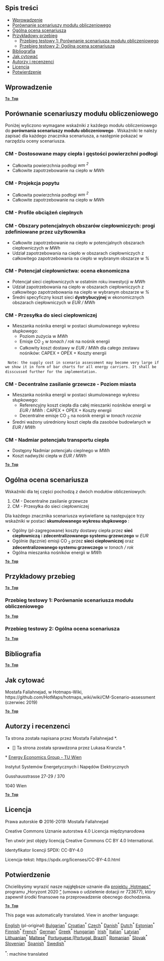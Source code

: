 <h2> Spis treści </h2><ul><li> <a href="#introduction">Wprowadzenie</a> </li><li> <a href="#Calculation-module-scenario-comparison">Porównanie scenariuszy modułu obliczeniowego</a> </li><li> <a href="#Overall-scenario-assessment">Ogólna ocena scenariusza</a> </li><li> <a href="#sample-run">Przykładowy przebieg</a> <ul><li> <a href="#test-run-1-calculation-module-scenario-comparison">Przebieg testowy 1: Porównanie scenariusza modułu obliczeniowego</a> </li><li> <a href="#test-run-2-overall-scenario-assessment">Przebieg testowy 2: Ogólna ocena scenariusza</a> </li></ul></li><li> <a href="#references">Bibliografia</a> </li><li> <a href="#how-to-cite">Jak cytować</a> </li><li> <a href="#authors-and-reviewers">Autorzy i recenzenci</a> </li><li> <a href="#license">Licencja</a> </li><li> <a href="#acknowledgement">Potwierdzenie</a> </li></ul><h2> Wprowadzenie </h2><p><ins> <code><strong><a href="#table-of-contents">To Top</a></strong></code> </ins> </p><h2> Porównanie scenariuszy modułu obliczeniowego </h2><p> Poniżej wyliczono wymagane wskaźniki z każdego modułu obliczeniowego do <strong>porównania scenariuszy modułu obliczeniowego</strong> . Wskaźniki te należy zapisać dla każdego znacznika scenariusza, a następnie pokazać w narzędziu oceny scenariusza. </p><h3> CM - Dostosowane mapy ciepła i gęstości powierzchni podłogi </h3><ul><li> Całkowita powierzchnia podłogi <em><em>wm <sup>2</sup></em></em> </li><li> Całkowite zapotrzebowanie na ciepło w <em><em>MWh</em></em> </li></ul><h3> CM - Projekcja popytu </h3><ul><li> Całkowita powierzchnia podłogi <em><em>wm <sup>2</sup></em></em> </li><li> Całkowite zapotrzebowanie na ciepło w <em><em>MWh</em></em> </li></ul><h3> CM - Profile obciążeń cieplnych </h3><h3> CM - Obszary potencjalnych obszarów ciepłowniczych: progi zdefiniowane przez użytkownika </h3><ul><li> Całkowite zapotrzebowanie na ciepło w potencjalnych obszarach ciepłowniczych w <em><em>MWh</em></em> </li><li> Udział zapotrzebowania na ciepło w obszarach ciepłowniczych z całkowitego zapotrzebowania na ciepło w wybranym obszarze w <em><em>%</em></em> </li></ul><h3> CM - Potencjał ciepłownictwa: ocena ekonomiczna </h3><ul><li> Potencjał sieci ciepłowniczych w ostatnim roku inwestycji w <em><em>MWh</em></em> </li><li> Udział zapotrzebowania na ciepło w obszarach ciepłowniczych z całkowitego zapotrzebowania na ciepło w wybranym obszarze w <em><em>%</em></em> </li><li> Średni specyficzny koszt sieci <strong>dystrybucyjnej</strong> w ekonomicznych obszarach ciepłowniczych w <em><em>EUR / MWh</em></em> </li></ul><h3> CM - Przesyłka do sieci ciepłowniczej </h3><ul><li> Mieszanka nośnika energii w postaci skumulowanego wykresu słupkowego: <ul><li> Poziom zużycia w <em><em>MWh</em></em> </li><li> Emisje CO <sub>2</sub> w <em><em>tonach / rok</em></em> na nośnik energii </li><li> Całkowity koszt dostawy w <em><em>EUR / MWh</em></em> dla całego zestawu nośników: CAPEX + OPEX + Koszty energii </li></ul></li></ul><pre> <code>Note: the supply cost in scenario assessment may become very large if we show it in form of bar charts for all energy carriers. It shall be disscussed further for the implementation.</code> </pre><h3> CM - Decentralne zasilanie grzewcze - Poziom miasta </h3><ul><li> Mieszanka nośnika energii w postaci skumulowanego wykresu słupkowego: <ul><li> Referencyjny koszt ciepła dla całej mieszanki nośników energii w <em><em>EUR / MWh</em></em> : CAPEX + OPEX + Koszty energii </li><li> Decentralne emisje CO <sub>2</sub> na nośnik energii w <em><em>tonach rocznie</em></em> </li></ul></li><li> Średni ważony uśredniony koszt ciepła dla zasobów budowlanych w <em><em>EUR / MWh</em></em> </li></ul><h3> CM - Nadmiar potencjału transportu ciepła </h3><ul><li> Dostępny Nadmiar potencjału cieplnego w <em><em>MWh</em></em> </li><li> Koszt nadwyżki ciepła w <em><em>EUR / MWh</em></em> </li></ul><p><ins> <code><strong><a href="#table-of-contents">To Top</a></strong></code> </ins> </p><h2> Ogólna ocena scenariusza </h2><p> Wskaźniki dla tej części pochodzą z dwóch modułów obliczeniowych: </p><ol><li> CM - Decentralne zasilanie grzewcze </li><li> CM - Przesyłka do sieci ciepłowniczej </li></ol><p> Dla każdego znacznika scenariusza wyświetlane są następujące trzy wskaźniki w postaci <strong>skumulowanego wykresu słupkowego</strong> : </p><ul><li> Ogólny (pl-zagregowane) koszty dostawy ciepła przez <strong>sieć ciepłowniczą</strong> i <strong>zdecentralizowanego systemu grzewczego</strong> w <em><em>EUR</em></em> </li><li> Ogólnie (łącznie) emisji CO <sub>2</sub> przez <strong>sieci ciepłowniczej</strong> oraz <strong>zdecentralizowanego systemu grzewczego</strong> w <em><em>tonach / rok</em></em> </li><li> Ogólna mieszanka nośników energii w <em><em>MWh</em></em> </li></ul><p><ins> <code><strong><a href="#table-of-contents">To Top</a></strong></code> </ins> </p><h2> Przykładowy przebieg </h2><p><ins> <code><strong><a href="#table-of-contents">To Top</a></strong></code> </ins> </p><h3> Przebieg testowy 1: Porównanie scenariusza modułu obliczeniowego </h3><p><ins> <code><strong><a href="#table-of-contents">To Top</a></strong></code> </ins> </p><h3> Przebieg testowy 2: Ogólna ocena scenariusza </h3><p><ins> <code><strong><a href="#table-of-contents">To Top</a></strong></code> </ins> </p><h2> Bibliografia </h2><p><ins> <code><strong><a href="#table-of-contents">To Top</a></strong></code> </ins> </p><h2> Jak cytować </h2><p> Mostafa Fallahnejad, w Hotmaps-Wiki, https://github.com/HotMaps/hotmaps_wiki/wiki/CM-Scenario-assessment (czerwiec 2019) </p><p><ins> <code><strong><a href="#table-of-contents">To Top</a></strong></code> </ins> </p><h2> Autorzy i recenzenci </h2><p> Ta strona została napisana przez Mostafa Fallahnejad *. </p><ul><li> [] Ta strona została sprawdzona przez Lukasa Kranzla *. </li></ul><p> * <a href="https://eeg.tuwien.ac.at/">Energy Economics Group - TU Wien</a> </p><p> Instytut Systemów Energetycznych i Napędów Elektrycznych </p><p> Gusshausstrasse 27-29 / 370 </p><p> 1040 Wien </p><p><ins> <code><strong><a href="#table-of-contents">To Top</a></strong></code> </ins> </p><h2> Licencja </h2><p> Prawa autorskie © 2016-2019: Mostafa Fallahnejad </p><p> Creative Commons Uznanie autorstwa 4.0 Licencja międzynarodowa </p><p> Ten utwór jest objęty licencją Creative Commons CC BY 4.0 International. </p><p> Identyfikator licencji SPDX: CC-BY-4.0 </p><p> Licencja-tekst: https://spdx.org/licenses/CC-BY-4.0.html </p><h2> Potwierdzenie </h2><p> Chcielibyśmy wyrazić nasze najgłębsze uznanie dla <a href="https://www.hotmaps-project.eu">projektu „Hotmaps”</a> programu „Horyzont 2020 <a href="https://www.hotmaps-project.eu">”</a> (umowa o udzielenie dotacji nr 723677), który zapewnił środki finansowe na przeprowadzenie obecnego dochodzenia. </p><p><ins> <code><strong><a href="#table-of-contents">To Top</a></strong></code> </ins> </p>

This page was automatically translated. View in another language:

[English](../en/CM-Scenario-assessment.md) (pl-original) [Bulgarian](../bg/CM-Scenario-assessment.md)<sup>\*</sup> [Croatian](../hr/CM-Scenario-assessment.md)<sup>\*</sup> [Czech](../cs/CM-Scenario-assessment.md)<sup>\*</sup> [Danish](../da/CM-Scenario-assessment.md)<sup>\*</sup> [Dutch](../nl/CM-Scenario-assessment.md)<sup>\*</sup> [Estonian](../et/CM-Scenario-assessment.md)<sup>\*</sup> [Finnish](../fi/CM-Scenario-assessment.md)<sup>\*</sup> [French](../fr/CM-Scenario-assessment.md)<sup>\*</sup> [German](../de/CM-Scenario-assessment.md)<sup>\*</sup> [Greek](../el/CM-Scenario-assessment.md)<sup>\*</sup> [Hungarian](../hu/CM-Scenario-assessment.md)<sup>\*</sup> [Irish](../ga/CM-Scenario-assessment.md)<sup>\*</sup> [Italian](../it/CM-Scenario-assessment.md)<sup>\*</sup> [Latvian](../lv/CM-Scenario-assessment.md)<sup>\*</sup> [Lithuanian](../lt/CM-Scenario-assessment.md)<sup>\*</sup> [Maltese](../mt/CM-Scenario-assessment.md)<sup>\*</sup>  [Portuguese (Portugal, Brazil)](../pt/CM-Scenario-assessment.md)<sup>\*</sup> [Romanian](../ro/CM-Scenario-assessment.md)<sup>\*</sup> [Slovak](../sk/CM-Scenario-assessment.md)<sup>\*</sup> [Slovenian](../sl/CM-Scenario-assessment.md)<sup>\*</sup> [Spanish](../es/CM-Scenario-assessment.md)<sup>\*</sup> [Swedish](../sv/CM-Scenario-assessment.md)<sup>\*</sup> 

<sup>\*</sup>: machine translated
